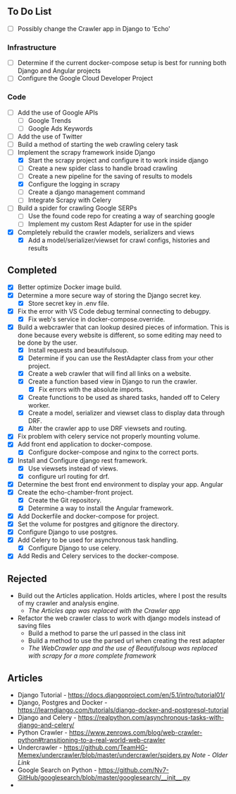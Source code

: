 
## To Do List
- [ ] Possibly change the Crawler app in Django to 'Echo'

### Infrastructure
- [ ] Determine if the current docker-compose setup is best for running both Django and Angular projects
- [ ] Configure the Google Cloud Developer Project
### Code
- [ ] Add the use of Google APIs
	- [ ] Google Trends
	- [ ] Google Ads Keywords
- [ ] Add the use of Twitter
- [ ] Build a method of starting the web crawling celery task
- [ ] Implement the scrapy framework inside Django
	- [x] Start the scrapy project and configure it to work inside django
	- [ ] Create a new spider class to handle broad crawling
	- [ ] Create a new pipeline for the saving of results to models
	- [x] Configure the logging in scrapy
	- [ ] Create a django management command
	- [ ] Integrate Scrapy with Celery
- [ ] Build a spider for crawling Google SERPs
	- [ ] Use the found code repo for creating a way of searching google
	- [ ] Implement my custom Rest Adapter for use in the spider
- [x] Completely rebuild the crawler models, serializers and views
	- [x] Add a model/serializer/viewset for crawl configs, histories and results

## Completed
- [x] Better optimize Docker image build.
- [x] Determine a more secure way of storing the Django secret key.
	 - [x] Store secret key in .env file.
- [x] Fix the error with VS Code debug terminal connecting to debugpy.
	- [x] Fix web's service in docker-compose.override.
 - [x] Build a webcrawler that can lookup desired pieces of information. This is done because every website is different, so some editing may need to be done by the user.
	 - [x] Install requests and beautifulsoup.
	 - [x] Determine if you can use the RestAdapter class from your other project.
	 - [x] Create a web crawler that will find all links on a website.
	 - [x] Create a function based view in Django to run the crawler.
		 - [x] Fix errors with the absolute imports.
	 - [x] Create functions to be used as shared tasks, handed off to Celery worker.
	 - [x] Create a model, serializer and viewset class to display data through DRF.
	 - [x] Alter the crawler app to use DRF viewsets and routing.
- [x] Fix problem with celery service not properly mounting volume.
- [x] Add front end application to docker-compose.
	- [x] Configure docker-compose and nginx to the correct ports.
- [x] Install and Configure django rest framework.
	- [x] Use viewsets instead of views.
	- [x] configure url routing for drf.
- [x] Determine the best front end environment to display your app. Angular
- [x] Create the echo-chamber-front project.
	- [x] Create the Git repository.
	- [x] Determine a way to install the Angular framework.
- [x] Add Dockerfile and docker-compose for project.
- [x] Set the volume for postgres and gitignore the directory.
- [x] Configure Django to use postgres.
- [x] Add Celery to be used for asynchronous task handling.
	- [x] Configure Django to use celery.
- [x] Add Redis and Celery services to the docker-compose.

## Rejected
-  Build out the Articles application. Holds articles, where I post the results of my crawler and analysis engine. 
	- *The Articles app was replaced with the Crawler app*
- Refactor the web crawler class to work with django models instead of saving files
	- Build a method to parse the url passed in the class init
	- Build a method to use the parsed url when creating the rest adapter
	- *The WebCrawler app and the use of Beautifulsoup was replaced with scrapy for a more complete framework*
## Articles
- Django Tutorial - https://docs.djangoproject.com/en/5.1/intro/tutorial01/
- Django, Postgres and Docker - https://learndjango.com/tutorials/django-docker-and-postgresql-tutorial
- Django and Celery - https://realpython.com/asynchronous-tasks-with-django-and-celery/
- Python Crawler - https://www.zenrows.com/blog/web-crawler-python#transitioning-to-a-real-world-web-crawler
- Undercrawler - https://github.com/TeamHG-Memex/undercrawler/blob/master/undercrawler/spiders.py 
  *Note - Older Link*
- Google Search on Python - https://github.com/Nv7-GitHub/googlesearch/blob/master/googlesearch/__init__.py
- 